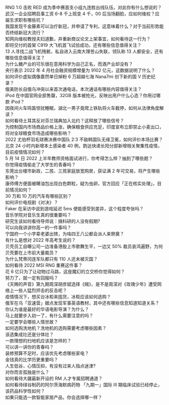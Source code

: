 RNG 1:0 击败 RED 成为季中赛首支小组九连胜出线队伍，对此你有什么想说的？  
武汉一企业招聘启事工资 6-8 千上班变 4 千，00 后当场翻脸，应如何维权？应届生求职有哪些坑？  
我国发现千金藤素可以治疗新冠，并申请了专利，这意味着什么？对于当前形势能否终结新冠大流行？  
知网向维权教授夫妇道歉，并重新商议论文上架事宜，如何看待这一行为？  
即将交付的首架 C919 大飞机首飞试验成功，还有哪些信息值得关注？  
13 人寻找二战飞机残骸，私自进入云南大理苍山失联，领队称 13 人都安全，还有哪些信息值得关注？  
为什么糖产业的可乐很在意用科学为自己正名，而酒产业却没有？  
央行表示 2022 年 4 月社会融资规模增量为 9102 亿元，这数据说明了什么？  
如何评价虚拟偶像嘉然单日掉粉 6 万超越七海 Nana7mi 创下新的国 V 历史纪录？  
俄美防长自俄乌冲突以来首次通电话，本次通话有哪些内容值得关注？  
iPod 在中国官网全部售罄，32GB 版本被抢光，反映出用户什么心态？你用过哪款 iPod？  
因夜间火车鸣笛惊扰睡眠，湖北一男子竟爬上铁轨将火车截停，如何从法律角度解读？  
如何看待土耳其反对芬兰瑞典加入北约？这释放了哪些信号？  
为控制国内市场商品价格上涨，确保粮食供应充足，印度宣布立即禁止小麦出口，将对全球粮食市场造成哪些影响？  
2022 尤伯杯羽毛球赛决赛中国队 2:3 不敌韩国队无缘卫冕，如何评价本场比赛？  
北京 24 小时内新增本土感染者 40 例，韵达快递长阳分部新增相关聚集性疫情，目前疫情情况如何？  
5 月 14 日 2022 上半年教师资格面试进行，你考得怎么样？抽到了哪些题？  
你觉得疫情偷走了大学生的青春吗？  
东莞出台楼市新政，二孩、三孩家庭放宽购房，获证满 2 年可交易，将产生哪些影响？  
康师傅方便面被曝油包出现白色颗粒，疑为虫卵，官方回应「正在核实处理」，目前情况如何？  
30 万和 10 万的汽车有哪些区别？  
如何评价电视剧《对决》？  
Faker 在采访中说到游戏延迟 5ms 便能感受到差异，这个程度夸张吗？  
音乐学院对音乐生真的很重要吗？  
研究生该如何看待导师说：搞科研的人没有假期?  
可以向我讲讲你高一的一件事吗？  
宁国府一个小字辈老婆出殡，为啥四王八公都会派人来祭奠？  
有什么是想对 2022 年高考生说的？  
贝壳员工自曝公司一边准备港股上市歌舞生平，一边又 50% 裁员哀鸿遍野，为何贝壳要在上市前大量裁员？  
为什么梵蒂冈连军队都只有 110 人还未被灭国？  
如何看待 2022 MSI RNG 重赛这件事？  
花 6 亿只为了让动物过马路，这座魔幻的立交桥你觉得如何？  
努力了，就一定有回报吗？  
《天赐的声音》第九期周深胡彦斌选择《贼》，是不是周深对《玫瑰少年》遭受网络上一些人猛烈抨击的反击呢？  
疫情情况下，想买台冰柜来囤货，冰柜应该如何选购？  
俄军在乌「亚速营」据点发现军事英语教材，其中还有哪些信息知道知道关系？  
你认为谁是最好的华语电影导演？为什么？  
马上就要步入初一了，有什么需要注意的吗？  
一定要学会哪些人情世故？  
如何选购洗地机？洗地机的选购需要考虑哪些因素？  
该选集成灶还是分体灶？  
一款理想的扫地机应该是怎样的？  
可以讲一讲你的青春吗？  
装修预算不足时，应该优先考虑哪些家电？  
金钱真的比学历更重要吗？  
人生低谷，心情压抑，有没有过来人指点迷津?  
对你而言孤独是什么？  
如何看待大疆最新开设的 RM 人才专属招聘通道？  
如何看待绿谷制药的阿尔茨海默病药物 「九期一」国际 III 期临床试验已经停止，该药品科学性如何？  
如果只能选一款智能家居产品，你会选择哪一样？  
